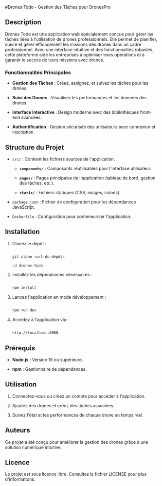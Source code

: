 #Drones Todo - Gestion des Tâches pour DronesPro

## Description

Drones Todo est une application web spécialement conçue pour gérer les tâches liées à l'utilisation de drones professionnels. Elle permet de planifier, suivre et gérer efficacement les missions des drones dans un cadre professionnel. Avec une interface intuitive et des fonctionnalités robustes, cette plateforme aide les entreprises à optimiser leurs opérations et à garantir le succès de leurs missions avec drones.


### Fonctionnalités Principales

- **Gestion des Tâches** : Créez, assignez, et suivez les tâches pour les drones.

- **Suivi des Drones** : Visualisez les performances et les données des drones.

- **Interface Interactive** : Design moderne avec des bibliothèques front-end avancées.

- **Authentification** : Gestion sécurisée des utilisateurs avec connexion et inscription.


## Structure du Projet

- `src/` : Contient les fichiers sources de l'application.

  - **`components/`** : Composants réutilisables pour l'interface utilisateur.

  - **`pages/`** : Pages principales de l'application (tableau de bord, gestion des tâches, etc.).

  - **`static/`** : Fichiers statiques (CSS, images, icônes).

- `package.json` : Fichier de configuration pour les dépendances JavaScript.

- `Dockerfile` : Configuration pour conteneuriser l'application.


## Installation

1. Clonez le dépôt :

   ```bash

   git clone <url-du-dépôt>

   cd drones-todo

   ```


2. Installez les dépendances nécessaires :

   ```bash

   npm install

   ```


3. Lancez l'application en mode développement :

   ```bash

   npm run dev

   ```


4. Accédez à l'application via :

   ```bash

   http://localhost:3000

   ```


## Prérequis

- **Node.js** : Version 16 ou supérieure.

- **npm** : Gestionnaire de dépendances.


## Utilisation

1. Connectez-vous ou créez un compte pour accéder à l'application.

2. Ajoutez des drones et créez des tâches associées.

3. Suivez l'état et les performances de chaque drone en temps réel.


## Auteurs

Ce projet a été conçu pour améliorer la gestion des drones grâce à une solution numérique intuitive.

## Licence

Le projet est sous licence libre. Consultez le fichier LICENSE pour plus d'informations.

